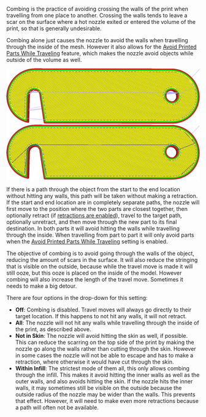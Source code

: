 Combing is the practice of avoiding crossing the walls of the print when travelling from one place to another. Crossing the walls tends to leave a scar on the surface where a hot nozzle exited or entered the volume of the print, so that is generally undesirable.

Combing alone just causes the nozzle to avoid the walls when travelling through the inside of the mesh. However it also allows for the [Avoid Printed Parts While Traveling](travel_avoid_other_parts.md) feature, which makes the nozzle avoid objects while outside of the volume as well.

![Combing disabled, the travel move crosses the walls of the print](images/retraction_combing_off.png)
![Combing enabled, a detour is made to avoid crossing the walls](images/retraction_combing_on.png)

If there is a path through the object from the start to the end location without hitting any walls, this path will be taken without making a retraction. If the start and end location are in completely separate paths, the nozzle will first move to the position where the two parts are closest together, then optionally retract (if [retractions are enabled](retraction_enable.md)), travel to the target path, optionally unretract, and then move through the new part to its final destination. In both parts it will avoid hitting the walls while travelling through the inside. When travelling from part to part it will only avoid parts when the [Avoid Printed Parts While Traveling](travel_avoid_other_parts.md) setting is enabled.

The objective of combing is to avoid going through the walls of the object, reducing the amount of scars in the surface. It will also reduce the stringing that is visible on the outside, because while the travel move is made it will still ooze, but this ooze is placed on the inside of the model. However combing will also increase the length of the travel move. Sometimes it needs to make a big detour.

There are four options in the drop-down for this setting:
* **Off**: Combing is disabled. Travel moves will always go directly to their target location. If this happens to not hit any walls, it will not retract.
* **All**: The nozzle will not hit any walls while travelling through the inside of the print, as described above.
* **Not in Skin**: The nozzle will avoid hitting the skin as well, if possible. This can reduce the scarring on the top side of the print by making the nozzle go along the walls rather than cutting through the skin. However in some cases the nozzle will not be able to escape and has to make a retraction, where otherwise it would have cut through the skin.
* **Within Infill**: The strictest mode of them all, this only allows combing through the infill. This makes it avoid hitting the inner walls as well as the outer walls, and also avoids hitting the skin. If the nozzle hits the inner walls, it may sometimes still be visible on the outside because the outside radius of the nozzle may be wider than the walls. This prevents that effect. However, it will need to make even more retractions because a path will often not be available.